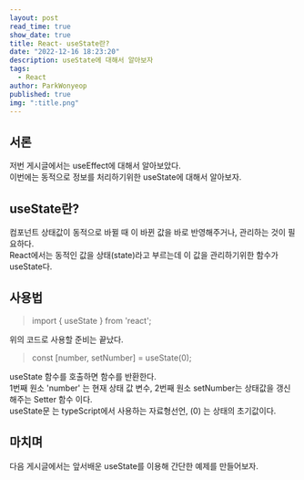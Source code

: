```yaml
---
layout: post
read_time: true
show_date: true
title: React- useState란?
date: "2022-12-16 18:23:20"
description: useState에 대해서 알아보자
tags:
  - React
author: ParkWonyeop
published: true
img: ":title.png"
---
```


## 서론

저번 게시글에서는 useEffect에 대해서 알아보았다.  
이번에는 동적으로 정보를 처리하기위한 useState에 대해서 알아보자.  

## useState란?

컴포넌트 상태값이 동적으로 바뀔 때 이 바뀐 값을 바로 반영해주거나, 관리하는 것이 필요하다.  
React에서는 동적인 값을 상태(state)라고 부르는데 이 값을 관리하기위한 함수가 useState다.  

## 사용법

> import { useState } from 'react';  

위의 코드로 사용할 준비는 끝났다.  

> const [number, setNumber] = useState<number>(0);  

useState 함수를 호출하면 함수를 반환한다.  
1번째 원소 'number' 는 현재 상태 값 변수, 2번째 원소 setNumber는 상태값을 갱신해주는 Setter 함수 이다.  
useState문 <number>는 typeScript에서 사용하는 자료형선언, (0) 는 상태의 초기값이다.  

## 마치며

다음 게시글에서는 앞서배운 useState를 이용해 간단한 예제를 만들어보자.  
